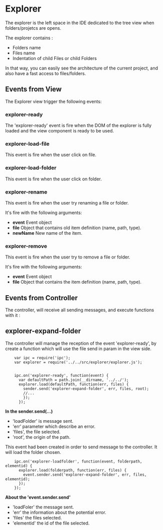 # Explorer

The explorer is the left space in the IDE dedicated to the tree view when folders/projetcs are opens.

The explorer contains :

 * Folders name
 * Files name
 * Indentation of child Files or child Folders

In that way, you can easily see the architecture of the current project, and also have a fast access to files/folders.

## Events from View

The Explorer view trigger the following events:

### explorer-ready

The 'explorer-ready' event is fire when the DOM of the explorer is fully loaded and the view component is ready to be used.

### explorer-load-file

This event is fire when the user click on file.

### explorer-load-folder

This event is fire when the user click on folder.

### explorer-rename

This event is fire when the user try renaming a file or folder.

It's fire with the following arguments:

* **event** Event object
* **file** Object that contains old item definition (name, path, type).
* **newName** New name of the item.

### explorer-remove

This event is fire when the user try to remove a file or folder.

It's fire with the following arguments:

* **event** Event object
* **file** Object that contains the item definition (name, path, type).

## Events from Controller

The controller, will receive all sending messages, and execute functions with it :

## explorer-expand-folder

The controller will manage the reception of the event 'explorer-ready',
by create a function which will use the file send in param in the view side.

        var ipc = require('ipc');
        var explorer = require('../../src/explorer/explorer.js');


        ipc.on('explorer-ready', function(event) {
          var defaultPath = path.join(__dirname, '../../');
          explorer.load(defaultPath, function(err, files) {
            sender.send('explorer-expand-folder', err, files, root);
            //...
            });
          });


**In the sender.send(...)**

  * 'loadFolder' is message sent.
  * 'err' parameter which describe an error.
  * 'files', the file selected.
  * 'root', the origin of the path.


This event had been created in order to send message to the controller.
It will load the folder chosen.

        ipc.on('explorer-loadfolder', function(event, folderpath, elementid) {
          explorer.load(folderpath, function(err, files) {
            event.sender.send('explorer-expand-folder', err, files, elementid);
          });
        });

  **About the 'event.sender.send'**
  * 'loadFoler' the message sent.
  * 'err' the information about the potential error.
  * 'files' the files selected.
  * 'elementid' the id of the file selected.
